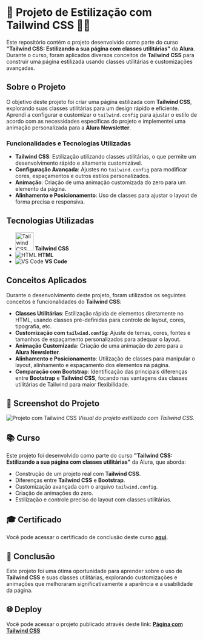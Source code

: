 # 🌟 Projeto de Estilização com Tailwind CSS 🎨✨

Este repositório contém o projeto desenvolvido como parte do curso **"Tailwind CSS: Estilizando a sua página com classes utilitárias"** da **Alura**. Durante o curso, foram aplicados diversos conceitos de **Tailwind CSS** para construir uma página estilizada usando classes utilitárias e customizações avançadas.

## Sobre o Projeto
O objetivo deste projeto foi criar uma página estilizada com **Tailwind CSS**, explorando suas classes utilitárias para um design rápido e eficiente. Aprendi a configurar e customizar o `tailwind.config` para ajustar o estilo de acordo com as necessidades específicas do projeto e implementei uma animação personalizada para a **Alura Newsletter**.

### ️Funcionalidades e Tecnologias Utilizadas
- **Tailwind CSS**: Estilização utilizando classes utilitárias, o que permite um desenvolvimento rápido e altamente customizável.
- **Configuração Avançada**: Ajustes no `tailwind.config` para modificar cores, espaçamentos e outros estilos personalizados.
- **Animação**: Criação de uma animação customizada do zero para um elemento da página.
- **Alinhamento e Posicionamento**: Uso de classes para ajustar o layout de forma precisa e responsiva.

## ️Tecnologias Utilizadas
- <img src="https://upload.wikimedia.org/wikipedia/commons/d/d5/Tailwind_CSS_Logo.svg" alt="Tailwind CSS" width="48" height="48"> **Tailwind CSS**
- ![HTML](https://img.icons8.com/color/48/000000/html-5.png) **HTML**
- ![VS Code](https://img.icons8.com/color/48/000000/visual-studio-code-2019.png) **VS Code**

## Conceitos Aplicados
Durante o desenvolvimento deste projeto, foram utilizados os seguintes conceitos e funcionalidades do **Tailwind CSS**:
- **Classes Utilitárias**: Estilização rápida de elementos diretamente no HTML, usando classes pré-definidas para controle de layout, cores, tipografia, etc.
- **Customização com `tailwind.config`**: Ajuste de temas, cores, fontes e tamanhos de espaçamento personalizados para adequar o layout.
- **Animação Customizada**: Criação de uma animação do zero para a **Alura Newsletter**.
- **Alinhamento e Posicionamento**: Utilização de classes para manipular o layout, alinhamento e espaçamento dos elementos na página.
- **Comparação com Bootstrap**: Identificação das principais diferenças entre **Bootstrap** e **Tailwind CSS**, focando nas vantagens das classes utilitárias de Tailwind para maior flexibilidade.

## 📸 Screenshot do Projeto
![Projeto com Tailwind CSS](./path-to-screenshot.png)
*Visual do projeto estilizado com Tailwind CSS.*

## 📚 Curso
Este projeto foi desenvolvido como parte do curso **"Tailwind CSS: Estilizando a sua página com classes utilitárias"** da Alura, que aborda:
- Construção de um projeto real com **Tailwind CSS**.
- Diferenças entre **Tailwind CSS** e **Bootstrap**.
- Customização avançada com o arquivo `tailwind.config`.
- Criação de animações do zero.
- Estilização e controle preciso do layout com classes utilitárias.

## 🎓 Certificado
Você pode acessar o certificado de conclusão deste curso [**aqui**](https://www.alura.com.br/certificado/codigo-do-certificado).

## 🎉 Conclusão
Este projeto foi uma ótima oportunidade para aprender sobre o uso de **Tailwind CSS** e suas classes utilitárias, explorando customizações e animações que melhoraram significativamente a aparência e a usabilidade da página.

## 🌐 Deploy
Você pode acessar o projeto publicado através deste link: [**Página com Tailwind CSS**](https://seu-link-aqui.com)
